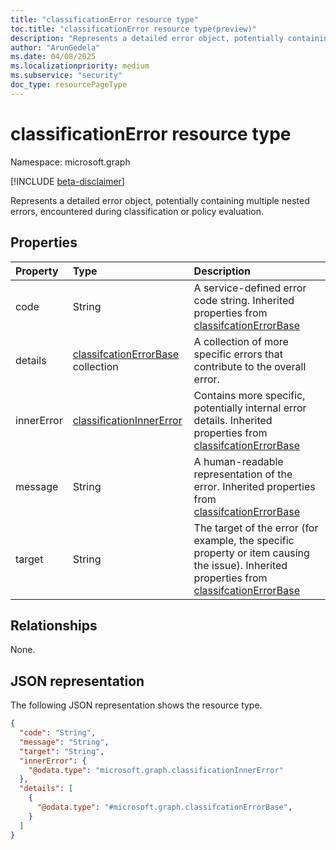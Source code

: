 ```yaml
---
title: "classificationError resource type"
toc.title: "classificationError resource type(preview)"
description: "Represents a detailed error object, potentially containing multiple nested errors, encountered during classification or policy evaluation."
author: "ArunGedela"
ms.date: 04/08/2025
ms.localizationpriority: medium
ms.subservice: "security"
doc_type: resourcePageType
---
```


# classificationError resource type

Namespace: microsoft.graph

[!INCLUDE [beta-disclaimer](../../includes/beta-disclaimer.md)]

Represents a detailed error object, potentially containing multiple nested errors, encountered during classification or policy evaluation.

## Properties

| Property | Type                                                                                                       | Description                                                   |
| :------- | :--------------------------------------------------------------------------------------------------------- | :------------------------------------------------------------ |
| code       | String                                                                                           | A service-defined error code string. Inherited properties from [classifcationErrorBase](../resources/classifcationerrorbase.md) |
| details  | [classifcationErrorBase](../resources/classifcationerrorbase.md) collection | A collection of more specific errors that contribute to the overall error.|
| innerError | [classificationInnerError](../resources/classificationinnererror.md) | Contains more specific, potentially internal error details. Inherited properties from [classifcationErrorBase](../resources/classifcationerrorbase.md) |
| message    | String                                                                                           | A human-readable representation of the error. Inherited properties from [classifcationErrorBase](../resources/classifcationerrorbase.md) |
| target     | String                                                                                           | The target of the error (for example, the specific property or item causing the issue). Inherited properties from [classifcationErrorBase](../resources/classifcationerrorbase.md) |

## Relationships

None.

## JSON representation

The following JSON representation shows the resource type.
<!-- {
  "blockType": "resource",
  "@odata.type": "microsoft.graph.classificationError",
  "baseType": "microsoft.graph.classifcationErrorBase",
  "openType": false
}-->
``` json
{
  "code": "String",
  "message": "String",
  "target": "String",
  "innerError": {
    "@odata.type": "microsoft.graph.classificationInnerError"
  },
  "details": [
    {
      "@odata.type": "#microsoft.graph.classifcationErrorBase",
    }
  ]
}
```
